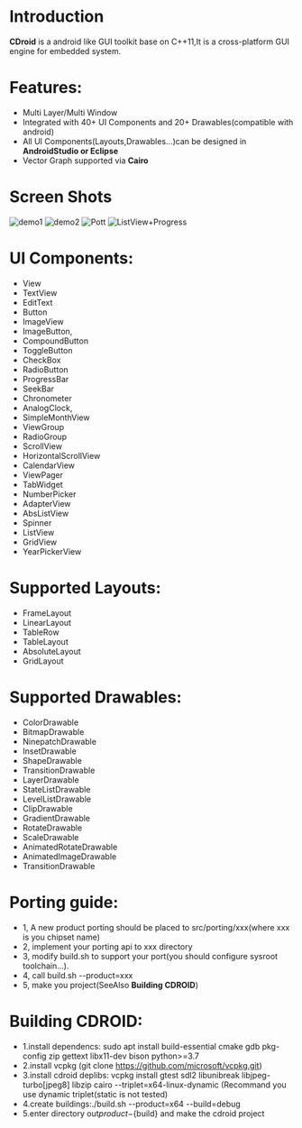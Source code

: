 # **Introduction**
**CDroid** is a android like GUI toolkit base on C++11,It is a cross-platform GUI engine for embedded system.

# **Features:**
* Multi Layer/Multi Window 
* Integrated with 40+ UI Components and 20+ Drawables(compatible with android)
* All UI Components(Layouts,Drawables...)can be designed in **AndroidStudio or Eclipse** 
* Vector Graph supported via **Cairo**
# **Screen Shots**
![demo1](https://gitee.com/houstudio/cdroid/raw/master/docs/videos/uidemo1.gif)
![demo2](https://gitee.com/houstudio/cdroid/raw/master/docs/videos/uidemo2.gif)
![Pott](https://gitee.com/houstudio/cdroid/raw/master/docs/images/screenshots/plot.png)
![ListView+Progress](https://gitee.com/houstudio/cdroid/raw/master/docs/videos/list_with_progress.gif)
# **UI Components:**
   * View
   * TextView 
   * EditText
   * Button 
   * ImageView 
   * ImageButton,
   * CompoundButton 
   * ToggleButton 
   * CheckBox 
   * RadioButton
   * ProgressBar 
   * SeekBar 
   * Chronometer 
   * AnalogClock,
   * SimpleMonthView
   * ViewGroup 
   * RadioGroup 
   * ScrollView 
   * HorizontalScrollView 
   * CalendarView 
   * ViewPager 
   * TabWidget 
   * NumberPicker
   * AdapterView 
   * AbsListView 
   * Spinner 
   * ListView 
   * GridView 
   * YearPickerView

# **Supported Layouts:**
   * FrameLayout 
   * LinearLayout 
   * TableRow 
   * TableLayout 
   * AbsoluteLayout 
   * GridLayout

# **Supported Drawables:**
   * ColorDrawable 
   * BitmapDrawable 
   * NinepatchDrawable
   * InsetDrawable 
   * ShapeDrawable
   * TransitionDrawable
   * LayerDrawable 
   * StateListDrawable 
   * LevelListDrawable
   * ClipDrawable
   * GradientDrawable 
   * RotateDrawable
   * ScaleDrawable 
   * AnimatedRotateDrawable
   * AnimatedImageDrawable 
   * TransitionDrawable

# **Porting guide:**

* 1, A new product porting should be placed to src/porting/xxx(where xxx is you chipset name)
* 2, implement your porting api to xxx directory
* 3, modify build.sh to support your port(you should configure sysroot toolchain...).
* 4, call build.sh --product=xxx
* 5, make you project(SeeAlso **Building CDROID**) 

# **Building CDROID:**
* 1.install dependencs: sudo apt install build-essential cmake gdb pkg-config zip gettext libx11-dev bison python>=3.7
* 2.install vcpkg (git clone https://github.com/microsoft/vcpkg.git)
* 3.install cdroid deplibs:  vcpkg install gtest sdl2 libunibreak libjpeg-turbo[jpeg8] libzip cairo --triplet=x64-linux-dynamic 
  (Recommand you use dynamic triplet(static is not tested)
* 4.create buildings:./build.sh --product=x64 --build=debug
* 5.enter directory out${product}-${build} and make the cdroid project
  
 


